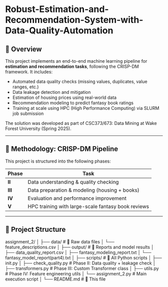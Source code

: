 # Robust-Estimation-and-Recommendation-System-with-Data-Quality-Automation
## 📌 Overview

This project implements an end-to-end machine learning pipeline for **estimation and recommendation tasks**, following the CRISP-DM framework. It includes:

- Automated data quality checks (missing values, duplicates, value ranges, etc.)
- Data leakage detection and mitigation
- Estimation of housing prices using real-world data
- Recommendation modeling to predict fantasy book ratings
- Training at scale using HPC (High Performance Computing) via SLURM job submission

The solution was developed as part of CSC373/673: Data Mining at Wake Forest University (Spring 2025).

---

## 🧠 Methodology: CRISP-DM Pipeline

This project is structured into the following phases:

| Phase | Task |
|-------|------|
| **II** | Data understanding & quality checking |
| **III** | Data preparation & modeling (housing + books) |
| **IV** | Evaluation and performance improvement |
| **V** | HPC training with large-scale fantasy book reviews |

---

## 📂 Project Structure

assignment_2/
│
├── data/ # 📁 Raw data files
│ └── feature_descriptions.csv
│
├── output/ # 📁 Reports and model results
│ ├── data_quality_report.csv
│ ├── fantasy_modeling_report.txt
│ └── fantasy_model_report(part4).txt
│
├── scripts/ # 📁 All Python scripts
│ ├── init.py
│ ├── check_quality.py # Phase II: Data quality + leakage check
│ ├── transformers.py # Phase III: Custom Transformer class
│ ├── utils.py # Phase IV: Feature engineering utils
│ └── assignment_2.py # Main execution script
│
└── README.md # 📘 This file
